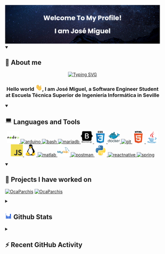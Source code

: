<img src="./banner.png"/>

<details open>
  <summary><h2>🌱 About me</h2></summary>
  <p align="center">
    <a href="https://git.io/typing-svg"><img src="https://readme-typing-svg.demolab.com?font=Fira+Code&size=22&pause=1000&color=58A6FF&center=true&vCenter=true&width=435&lines=Software+Engineer+Student;Learning+each+day" height="72px" width="60%" alt="Typing SVG" /></a>
  </p>
  <h3 align="center">
    Hello world <img src="./wave.gif" width="22px" height="22px" />, I am José Miguel, a Software Engineer Student at Escuela Técnica Superior de Ingeniería Informática in Seville
  </h3>
</details>

<details open>
<summary><h2 align="left"><img src="./laptop1.gif" width="22px" height="22px" />  Languages and Tools</h2></summary>
<p align="center"> <a href="https://nodejs.org" target="_blank" rel="noreferrer"> <img src="https://raw.githubusercontent.com/devicons/devicon/master/icons/nodejs/nodejs-original-wordmark.svg" alt="nodejs" width="40" height="40"/> </a> <a href="https://www.arduino.cc/" target="_blank" rel="noreferrer"> <img src="https://cdn.worldvectorlogo.com/logos/arduino-1.svg" alt="arduino" width="40" height="40"/> </a> <a href="https://www.gnu.org/software/bash/" target="_blank" rel="noreferrer"> <img src="https://www.vectorlogo.zone/logos/gnu_bash/gnu_bash-icon.svg" alt="bash" width="40" height="40"/> </a> <a href="https://mariadb.org/" target="_blank" rel="noreferrer"> <img src="https://www.vectorlogo.zone/logos/mariadb/mariadb-icon.svg" alt="mariadb" width="40" height="40"/> </a> <a href="https://getbootstrap.com" target="_blank" rel="noreferrer"> <img src="https://raw.githubusercontent.com/devicons/devicon/master/icons/bootstrap/bootstrap-plain-wordmark.svg" alt="bootstrap" width="40" height="40"/> </a> <a href="https://www.w3schools.com/css/" target="_blank" rel="noreferrer"> <img src="https://raw.githubusercontent.com/devicons/devicon/master/icons/css3/css3-original-wordmark.svg" alt="css3" width="40" height="40"/> </a> <a href="https://www.docker.com/" target="_blank" rel="noreferrer"> <img src="https://raw.githubusercontent.com/devicons/devicon/master/icons/docker/docker-original-wordmark.svg" alt="docker" width="40" height="40"/> </a> <a href="https://git-scm.com/" target="_blank" rel="noreferrer"> <img src="https://www.vectorlogo.zone/logos/git-scm/git-scm-icon.svg" alt="git" width="40" height="40"/> </a> <a href="https://www.w3.org/html/" target="_blank" rel="noreferrer"> <img src="https://raw.githubusercontent.com/devicons/devicon/master/icons/html5/html5-original-wordmark.svg" alt="html5" width="40" height="40"/> </a> <a href="https://www.java.com" target="_blank" rel="noreferrer"> <img src="https://raw.githubusercontent.com/devicons/devicon/master/icons/java/java-original.svg" alt="java" width="40" height="40"/> </a> <a href="https://developer.mozilla.org/en-US/docs/Web/JavaScript" target="_blank" rel="noreferrer"> <img src="https://raw.githubusercontent.com/devicons/devicon/master/icons/javascript/javascript-original.svg" alt="javascript" width="40" height="40"/> </a> <a href="https://www.linux.org/" target="_blank" rel="noreferrer"> <img src="https://raw.githubusercontent.com/devicons/devicon/master/icons/linux/linux-original.svg" alt="linux" width="40" height="40"/> </a> <a href="https://www.mathworks.com/" target="_blank" rel="noreferrer"> <img src="https://upload.wikimedia.org/wikipedia/commons/2/21/Matlab_Logo.png" alt="matlab" width="40" height="40"/> </a> <a href="https://www.mysql.com/" target="_blank" rel="noreferrer"> <img src="https://raw.githubusercontent.com/devicons/devicon/master/icons/mysql/mysql-original-wordmark.svg" alt="mysql" width="40" height="40"/> </a> <a href="https://postman.com" target="_blank" rel="noreferrer"> <img src="https://www.vectorlogo.zone/logos/getpostman/getpostman-icon.svg" alt="postman" width="40" height="40"/> </a> <a href="https://www.python.org" target="_blank" rel="noreferrer"> <img src="https://raw.githubusercontent.com/devicons/devicon/master/icons/python/python-original.svg" alt="python" width="40" height="40"/> </a> <a href="https://reactnative.dev/" target="_blank" rel="noreferrer"> <img src="https://reactnative.dev/img/header_logo.svg" alt="reactnative" width="40" height="40"/> </a> <a href="https://spring.io/" target="_blank" rel="noreferrer"> <img src="https://www.vectorlogo.zone/logos/springio/springio-icon.svg" alt="spring" width="40" height="40"/> </a> </p>
</details>
  
<details open>
<summary><h2>📘 Projects I have worked on</h2></summary>
<p align="left">
    <a href="https://github.com/Marchabar/spring-mvc-ParchisOca"><img width="49%" src="https://github-readme-stats.vercel.app/api/pin/?username=JMGarCas&repo=spring-mvc-ParchisOca&theme=github_dark&hide_border=true&show_icons=false&bg_color=1f2938" alt="OcaParchis"></a>
    <a href="https://github.com/MarioArocaPaez/Pok-monAPI"><img width="49%" src="https://github-readme-stats.vercel.app/api/pin/?username=JMGarCas&repo=Pok-monAPI&theme=github_dark&hide_border=true&show_icons=false&bg_color=1f2938" alt="OcaParchis"></a>
</p>
</details>

<details>
<summary><h2><img src="./stats.gif" width="22px" height="22px" />  Github Stats</h2></summary>
<div align="center" >
  <img align="center" height="192px" width=50% src="https://github-readme-stats.vercel.app/api?username=JMGarCas&show_icons=true&locale=en&include_all_commits=true&count_private=true&theme=github_dark&hide_border=true" alt="Stats" /><img align="center" height="192px" width=50% src="https://github-readme-streak-stats.herokuapp.com/?user=JMGarCas&show_icons=true&locale=en&count_private=true&theme=github-dark-blue&hide_border=true" alt="Streak" />
  <img align="center" src="https://github-readme-activity-graph.cyclic.app/graph?username=JMGarCas&theme=react-dark&line=58a6ff&color=58a6ff&title_color=58a6ff&area=true&area_color=a5cfff&hide_border=true" alt="Graph" />
</div>
</details>

<details>
<summary><h2>⚡ Recent GitHub Activity</h2></summary>

<!--START_SECTION:activity-->
1. ❗️ Opened issue [#226](https://github.com/JMGarCas/Acme-L3/issues/226) in [JMGarCas/Acme-L3](https://github.com/JMGarCas/Acme-L3)
2. ❗️ Opened issue [#225](https://github.com/JMGarCas/Acme-L3/issues/225) in [JMGarCas/Acme-L3](https://github.com/JMGarCas/Acme-L3)
3. ❗️ Opened issue [#224](https://github.com/JMGarCas/Acme-L3/issues/224) in [JMGarCas/Acme-L3](https://github.com/JMGarCas/Acme-L3)
4. ❗️ Opened issue [#223](https://github.com/JMGarCas/Acme-L3/issues/223) in [JMGarCas/Acme-L3](https://github.com/JMGarCas/Acme-L3)
5. ❗️ Opened issue [#222](https://github.com/JMGarCas/Acme-L3/issues/222) in [JMGarCas/Acme-L3](https://github.com/JMGarCas/Acme-L3)
<!--END_SECTION:activity-->


  
</details>



